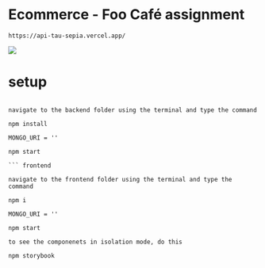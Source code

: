 # Ecommerce - Foo Café assignment

```Live view url
https://api-tau-sepia.vercel.app/

```

![](https://d3studio.se/react/prototype.png)

# setup

````backend

navigate to the backend folder using the terminal and type the command

npm install

MONGO_URI = ''

npm start

``` frontend

navigate to the frontend folder using the terminal and type the command

npm i

MONGO_URI = ''

npm start

to see the componenets in isolation mode, do this

npm storybook
````
